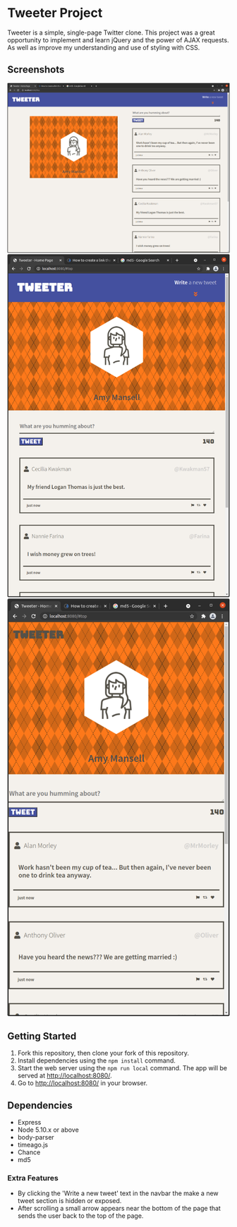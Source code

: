 # Tweeter Project

Tweeter is a simple, single-page Twitter clone. This project was a great opportunity to implement and learn jQuery and the power of AJAX requests. As well as improve my understanding and use of styling with CSS.

## Screenshots

!["Screenshot of Tweeter at desktop size"](https://raw.githubusercontent.com/mphbo/tweeter/master/docs/desktop.png)
!["Screenshot of Tweeter at tables size"](https://raw.githubusercontent.com/mphbo/tweeter/master/docs/tablet.png)
!["Screenshot of Tweeter at mobile size"](https://raw.githubusercontent.com/mphbo/tweeter/master/docs/mobile.png)

## Getting Started

1. Fork this repository, then clone your fork of this repository.
2. Install dependencies using the `npm install` command.
3. Start the web server using the `npm run local` command. The app will be served at <http://localhost:8080/>.
4. Go to <http://localhost:8080/> in your browser.

## Dependencies

- Express
- Node 5.10.x or above
- body-parser
- timeago.js
- Chance
- md5

### Extra Features

* By clicking the 'Write a new tweet' text in the navbar the make a new tweet section is hidden or exposed.
* After scrolling a small arrow appears near the bottom of the page that sends the user back to the top of the page.